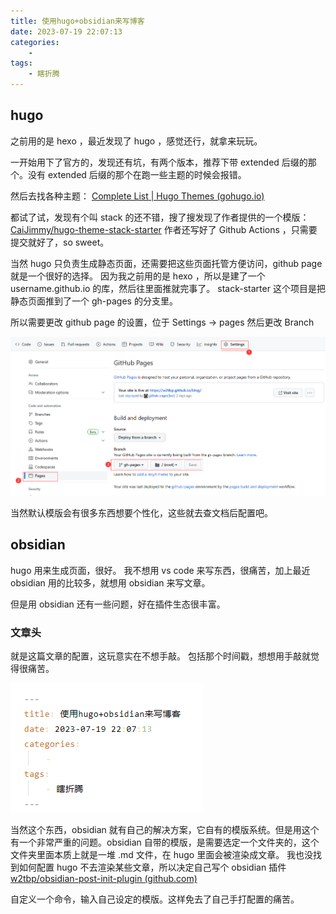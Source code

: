 ```yaml
---
title: 使用hugo+obsidian来写博客
date: 2023-07-19 22:07:13
categories:
    - 
tags:
    - 瞎折腾
---
```


## hugo
之前用的是 hexo ，最近发现了 hugo ，感觉还行，就拿来玩玩。

一开始用下了官方的，发现还有坑，有两个版本，推荐下带 extended 后缀的那个。没有 extended 后缀的那个在跑一些主题的时候会报错。

然后去找各种主题：
[Complete List | Hugo Themes (gohugo.io)](https://themes.gohugo.io/)

都试了试，发现有个叫 stack 的还不错，搜了搜发现了作者提供的一个模版：
[CaiJimmy/hugo-theme-stack-starter](https://github.com/CaiJimmy/hugo-theme-stack-starter)
作者还写好了 Github Actions ，只需要提交就好了，so sweet。

当然 hugo 只负责生成静态页面，还需要把这些页面托管方便访问，github page 就是一个很好的选择。
因为我之前用的是 hexo ，所以是建了一个 username.github.io 的库，然后往里面推就完事了。
stack-starter 这个项目是把静态页面推到了一个 gh-pages 的分支里。

所以需要更改 github page 的设置，位于 Settings -> pages 
然后更改 Branch

![index_image_1.png](index_image_1.png)

当然默认模版会有很多东西想要个性化，这些就去查文档后配置吧。

## obsidian
hugo 用来生成页面，很好。
我不想用 vs code 来写东西，很痛苦，加上最近 obsidian 用的比较多，就想用 obsidian 来写文章。

但是用 obsidian 还有一些问题，好在插件生态很丰富。

### 文章头
就是这篇文章的配置，这玩意实在不想手敲。
包括那个时间戳，想想用手敲就觉得很痛苦。

![index_image_2.png](index_image_2.png)

当然这个东西，obsidian 就有自己的解决方案，它自有的模版系统。但是用这个有一个非常严重的问题。obsidian 自带的模版，是需要选定一个文件夹的，这个文件夹里面本质上就是一堆 .md 文件，在 hugo 里面会被渲染成文章。
我也没找到如何配置 hugo 不去渲染某些文章，所以决定自己写个 obsidian 插件
[w2tbp/obsidian-post-init-plugin (github.com)](https://github.com/w2tbp/obsidian-post-init-plugin)

自定义一个命令，输入自己设定的模版。这样免去了自己手打配置的痛苦。